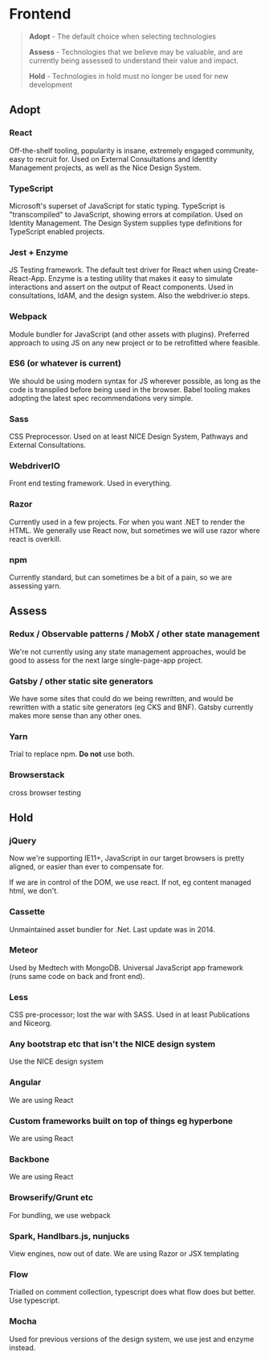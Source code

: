 # Frontend

> **Adopt** - The default choice when selecting technologies
>
> **Assess**  - Technologies that we believe may be valuable, and are currently being assessed to understand their value and impact.
>
> **Hold** - Technologies in hold must no longer be used for new development

## Adopt
### React
Off-the-shelf tooling, popularity is insane, extremely engaged community, easy to recruit for. Used on External Consultations and Identity Management projects, as well as the Nice Design System.

### TypeScript
Microsoft's superset of JavaScript for static typing. TypeScript is "transcompiled" to JavaScript, showing errors at compilation. Used on Identity Management. The Design System supplies type definitions for TypeScript enabled projects.

### Jest + Enzyme
JS Testing framework. The default test driver for React when using Create-React-App. Enzyme is a testing utility that makes it easy to simulate interactions and assert on the output of React components. Used in consultations, IdAM, and the design system. Also the webdriver.io steps.

### Webpack
Module bundler for JavaScript (and other assets with plugins). Preferred approach to using JS on any new project or to be retrofitted where feasible.

### ES6 (or whatever is current)
We should be using modern syntax for JS wherever possible, as long as the code is transpiled before being used in the browser. Babel tooling makes adopting the latest spec recommendations very simple.

### Sass
CSS Preprocessor. Used on at least NICE Design System, Pathways and External Consultations.

### WebdriverIO
Front end testing framework. Used in everything. 

### Razor
Currently used in a few projects. For when you want .NET to render the HTML. We generally use React now, but sometimes we will use razor where react is overkill.

### npm
Currently standard, but can sometimes be a bit of a pain, so we are assessing yarn. 


## Assess
### Redux / Observable patterns / MobX / other state management
We're not currently using any state management approaches, would be good to assess for the next large single-page-app project.

### Gatsby / other static site generators
We have some sites that could do we being rewritten, and would be rewritten with a static site generators (eg CKS and BNF). Gatsby currently makes more sense than any other ones.

### Yarn
Trial to replace npm. **Do not** use both.

### Browserstack
cross browser testing

## Hold

### jQuery	
Now we're supporting IE11+, JavaScript in our target browsers is pretty aligned, or easier than ever to compensate for. 

If we are in control of the DOM, we use react. If not, eg content managed html, we don't.

### Cassette
Unmaintained asset bundler for .Net. Last update was in 2014.

### Meteor
Used by Medtech with MongoDB. Universal JavaScript app framework (runs same code on back and front end).

### Less
CSS pre-processor; lost the war with SASS. Used in at least Publications and Niceorg.

### Any bootstrap etc that isn't the NICE design system
Use the NICE design system

### Angular
We are using React

### Custom frameworks built on top of things eg hyperbone	
We are using React

### Backbone	
We are using React

### Browserify/Grunt etc	
For bundling, we use webpack

### Spark, Handlbars.js, nunjucks	
View engines, now out of date. We are using Razor or JSX templating

### Flow	
Trialled on comment collection, typescript does what flow does but better. Use typescript.

### Mocha
Used for previous versions of the design system, we use jest and enzyme instead.
